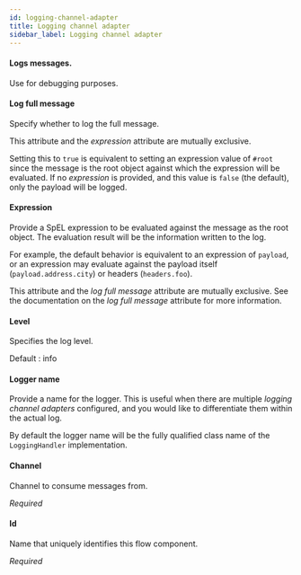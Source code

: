 ```yaml
---
id: logging-channel-adapter
title: Logging channel adapter
sidebar_label: Logging channel adapter
---
```

#### Logs messages.
Use for debugging purposes.

#### Log full message
Specify whether to log the full message.

This attribute and the <i>expression</i> attribute are mutually exclusive.

Setting this to <code>true</code> is equivalent to setting an expression value of <code>#root</code> since the message is the root object against which the expression will be evaluated. If no <i>expression</i> is provided, and this value is <code>false</code> (the default), only the payload will be logged.

#### Expression
Provide a SpEL expression to be evaluated against the message as the root object. The evaluation result will be the information written to the log.

For example, the default behavior is equivalent to an expression of <code>payload</code>, or an expression may evaluate against the payload itself (<code>payload.address.city</code>) or headers (<code>headers.foo</code>).

This attribute and the <i>log full message</i> attribute are mutually exclusive. See the documentation on the <i>log full message</i> attribute for more information.

#### Level
Specifies the log level. 

Default : info

#### Logger name
Provide a name for the logger. This is useful when there are multiple <i>logging channel adapters</i> configured, and you would like to differentiate them within the actual log.

By default the logger name will be the fully qualified class name of the <code>LoggingHandler</code> implementation.

#### Channel
Channel to consume messages from.

<i>Required</i>

#### Id
Name that uniquely identifies this flow component.

<i>Required</i>

